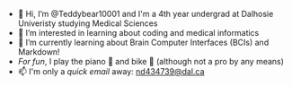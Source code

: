- 👋 Hi, I’m @Teddybear10001 and I'm a 4th year undergrad at Dalhosie Univeristy studying Medical Sciences
- 👀 I’m interested in learning about coding and medical informatics
- 🌱 I’m currently learning about Brain Computer Interfaces (BCIs) and Markdown!
- *For fun*, I play the piano 🎹 and bike 🚴 (although not a pro by any means)
- 📫 I'm only a *quick email* away: nd434739@dal.ca
  
  

